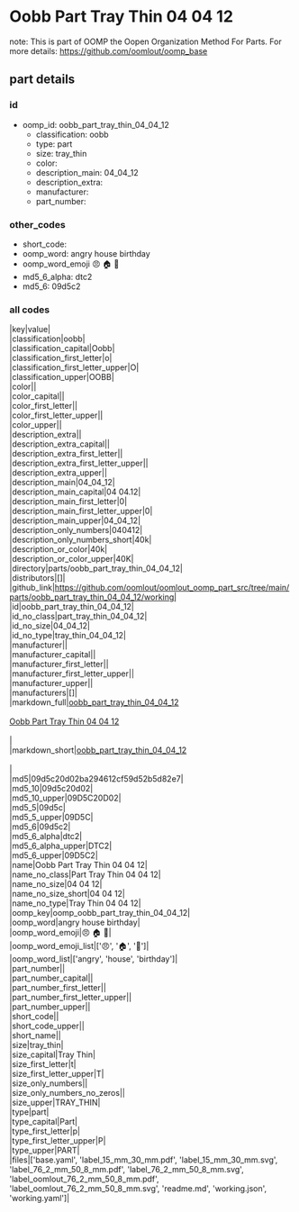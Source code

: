# Oobb Part Tray Thin 04 04 12  

note: This is part of OOMP the Oopen Organization Method For Parts. For more details: https://github.com/oomlout/oomp_base

##  part details





### id
* oomp_id: oobb_part_tray_thin_04_04_12
  * classification: oobb
  * type: part
  * size: tray_thin
  * color: 
  * description_main: 04_04_12
  * description_extra: 
  * manufacturer: 
  * part_number: 

### other_codes
* short_code: 
* oomp_word: angry house birthday
* oomp_word_emoji :angry: :house: :birthday:
* md5_6_alpha: dtc2
* md5_6: 09d5c2

### all codes 
|key|value|  
|classification|oobb|  
|classification_capital|Oobb|  
|classification_first_letter|o|  
|classification_first_letter_upper|O|  
|classification_upper|OOBB|  
|color||  
|color_capital||  
|color_first_letter||  
|color_first_letter_upper||  
|color_upper||  
|description_extra||  
|description_extra_capital||  
|description_extra_first_letter||  
|description_extra_first_letter_upper||  
|description_extra_upper||  
|description_main|04_04_12|  
|description_main_capital|04 04.12|  
|description_main_first_letter|0|  
|description_main_first_letter_upper|0|  
|description_main_upper|04_04_12|  
|description_only_numbers|040412|  
|description_only_numbers_short|40k|  
|description_or_color|40k|  
|description_or_color_upper|40K|  
|directory|parts/oobb_part_tray_thin_04_04_12|  
|distributors|[]|  
|github_link|https://github.com/oomlout/oomlout_oomp_part_src/tree/main/parts/oobb_part_tray_thin_04_04_12/working|  
|id|oobb_part_tray_thin_04_04_12|  
|id_no_class|part_tray_thin_04_04_12|  
|id_no_size|04_04_12|  
|id_no_type|tray_thin_04_04_12|  
|manufacturer||  
|manufacturer_capital||  
|manufacturer_first_letter||  
|manufacturer_first_letter_upper||  
|manufacturer_upper||  
|manufacturers|[]|  
|markdown_full|[oobb_part_tray_thin_04_04_12](https://github.com/oomlout/oomlout_oomp_part_src/tree/main/parts/oobb_part_tray_thin_04_04_12/working)<br>[](https://github.com/oomlout/oomlout_oomp_part_src/tree/main/parts/oobb_part_tray_thin_04_04_12/working)<br>[Oobb Part Tray Thin 04 04 12](https://github.com/oomlout/oomlout_oomp_part_src/tree/main/parts/oobb_part_tray_thin_04_04_12/working)<br><br>|  
|markdown_short|[oobb_part_tray_thin_04_04_12](https://github.com/oomlout/oomlout_oomp_part_src/tree/main/parts/oobb_part_tray_thin_04_04_12/working)<br><br>|  
|md5|09d5c20d02ba294612cf59d52b5d82e7|  
|md5_10|09d5c20d02|  
|md5_10_upper|09D5C20D02|  
|md5_5|09d5c|  
|md5_5_upper|09D5C|  
|md5_6|09d5c2|  
|md5_6_alpha|dtc2|  
|md5_6_alpha_upper|DTC2|  
|md5_6_upper|09D5C2|  
|name|Oobb Part Tray Thin 04 04 12|  
|name_no_class|Part Tray Thin 04 04 12|  
|name_no_size|04 04 12|  
|name_no_size_short|04 04 12|  
|name_no_type|Tray Thin 04 04 12|  
|oomp_key|oomp_oobb_part_tray_thin_04_04_12|  
|oomp_word|angry house birthday|  
|oomp_word_emoji|:angry: :house: :birthday:|  
|oomp_word_emoji_list|[':angry:', ':house:', ':birthday:']|  
|oomp_word_list|['angry', 'house', 'birthday']|  
|part_number||  
|part_number_capital||  
|part_number_first_letter||  
|part_number_first_letter_upper||  
|part_number_upper||  
|short_code||  
|short_code_upper||  
|short_name||  
|size|tray_thin|  
|size_capital|Tray Thin|  
|size_first_letter|t|  
|size_first_letter_upper|T|  
|size_only_numbers||  
|size_only_numbers_no_zeros||  
|size_upper|TRAY_THIN|  
|type|part|  
|type_capital|Part|  
|type_first_letter|p|  
|type_first_letter_upper|P|  
|type_upper|PART|  
|files|['base.yaml', 'label_15_mm_30_mm.pdf', 'label_15_mm_30_mm.svg', 'label_76_2_mm_50_8_mm.pdf', 'label_76_2_mm_50_8_mm.svg', 'label_oomlout_76_2_mm_50_8_mm.pdf', 'label_oomlout_76_2_mm_50_8_mm.svg', 'readme.md', 'working.json', 'working.yaml']|  
